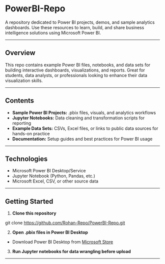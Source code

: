 # PowerBI-Repo

A repository dedicated to Power BI projects, demos, and sample analytics dashboards. Use these resources to learn, build, and share business intelligence solutions using Microsoft Power BI.

---

## Overview

This repo contains example Power BI files, notebooks, and data sets for building interactive dashboards, visualizations, and reports. Great for students, data analysts, or professionals looking to enhance their data visualization skills.

---

## Contents

- **Sample Power BI Projects:** .pbix files, visuals, and analytics workflows
- **Jupyter Notebooks:** Data cleaning and transformation scripts for reporting
- **Example Data Sets:** CSVs, Excel files, or links to public data sources for hands-on practice
- **Documentation:** Setup guides and best practices for Power BI usage

---

## Technologies

- Microsoft Power BI Desktop/Service
- Jupyter Notebook (Python, Pandas, etc.)
- Microsoft Excel, CSV, or other source data

---

## Getting Started

1. **Clone this repository**

git clone https://github.com/Rohan-Repo/PowerBI-Repo.git

2. **Open .pbix files in Power BI Desktop**  
- Download Power BI Desktop from [Microsoft Store](https://www.microsoft.com/en-us/p/power-bi-desktop/9ntxr16hnw1t)
3. **Run Jupyter notebooks for data wrangling before upload**

---
